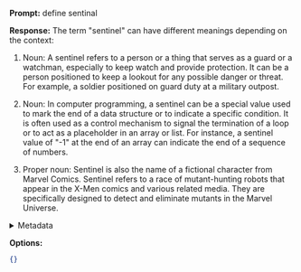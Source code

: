 **Prompt:**
define sentinal

**Response:**
The term "sentinel" can have different meanings depending on the context:

1. Noun: A sentinel refers to a person or a thing that serves as a guard or a watchman, especially to keep watch and provide protection. It can be a person positioned to keep a lookout for any possible danger or threat. For example, a soldier positioned on guard duty at a military outpost.

2. Noun: In computer programming, a sentinel can be a special value used to mark the end of a data structure or to indicate a specific condition. It is often used as a control mechanism to signal the termination of a loop or to act as a placeholder in an array or list. For instance, a sentinel value of "-1" at the end of an array can indicate the end of a sequence of numbers.

3. Proper noun: Sentinel is also the name of a fictional character from Marvel Comics. Sentinel refers to a race of mutant-hunting robots that appear in the X-Men comics and various related media. They are specifically designed to detect and eliminate mutants in the Marvel Universe.

<details><summary>Metadata</summary>

- Duration: 8786 ms
- Datetime: 2023-09-02T11:59:15.930986
- Model: gpt-3.5-turbo-0613

</details>

**Options:**
```json
{}
```

